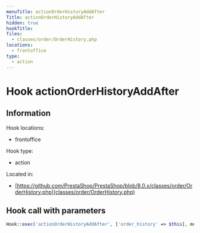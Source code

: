 ```yaml
---
menuTitle: actionOrderHistoryAddAfter
Title: actionOrderHistoryAddAfter
hidden: true
hookTitle: 
files:
  - classes/order/OrderHistory.php
locations:
  - frontoffice
type:
  - action
---
```


# Hook actionOrderHistoryAddAfter

## Information

Hook locations: 
  - frontoffice

Hook type: 
  - action

Located in: 
  - [https://github.com/PrestaShop/PrestaShop/blob/8.0.x/classes/order/OrderHistory.php](classes/order/OrderHistory.php)

## Hook call with parameters

```php
Hook::exec('actionOrderHistoryAddAfter', ['order_history' => $this], null, false, true, false, $order->id_shop)
```